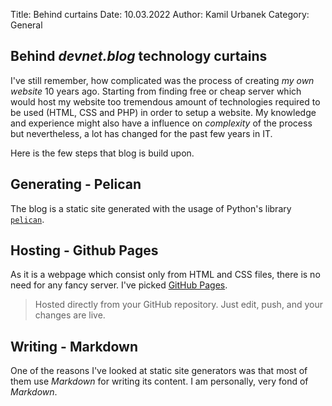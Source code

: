 Title: Behind curtains
Date: 10.03.2022
Author: Kamil Urbanek
Category: General

## Behind *devnet.blog* technology curtains

I've still remember, how complicated was the process of creating *my own website* 10 years ago. Starting from finding free or cheap server which would host my website too tremendous amount of technologies required to be used (HTML, CSS and PHP) in order to setup a website. My knowledge and experience might also have a influence on *complexity* of the process but nevertheless, a lot has changed for the past few years in IT.

Here is the few steps that blog is build upon. 

## Generating - Pelican

The blog is a static site generated with the usage of Python's library [`pelican`](https://blog.getpelican.com/). 


## Hosting - Github Pages

As it is a webpage which consist only from HTML and CSS files, there is no need for any fancy server. I've picked [GitHub Pages](https://pages.github.com/). 

> Hosted directly from your GitHub repository. Just edit, push, and your changes are live.


## Writing - Markdown


One of the reasons I've looked at static site generators was that most of them use *Markdown* for writing its content. I am personally, very fond of *Markdown*.